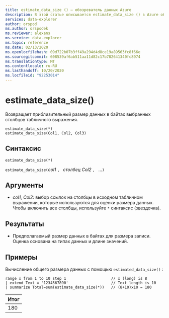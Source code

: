 ```yaml
---
title: estimate_data_size () — обозреватель данных Azure
description: В этой статье описывается estimate_data_size () в Azure обозреватель данных.
services: data-explorer
author: orspod
ms.author: orspodek
ms.reviewer: alexans
ms.service: data-explorer
ms.topic: reference
ms.date: 02/13/2020
ms.openlocfilehash: 09d722b07b3ff49a294d4d8ce19a89563fc8f66e
ms.sourcegitcommit: 608539af6ab511aa11d82c17b782641340fc8974
ms.translationtype: MT
ms.contentlocale: ru-RU
ms.lasthandoff: 10/20/2020
ms.locfileid: "92253014"
---
```

# <a name="estimate_data_size"></a>estimate_data_size()

Возвращает приблизительный размер данных в байтах выбранных столбцов табличного выражения.

```kusto
estimate_data_size(*)
estimate_data_size(Col1, Col2, Col3)
```

## <a name="syntax"></a>Синтаксис

`estimate_data_size(*)`

`estimate_data_size(`*col1* `, ` *столбец Col2* `, ` ...`)`

## <a name="arguments"></a>Аргументы

* *col1*, *Col2*: выбор ссылок на столбцы в исходном табличном выражении, которые используются для оценки размера данных. Чтобы включить все столбцы, используйте `*` синтаксис (звездочка).

## <a name="returns"></a>Результаты

* Предполагаемый размер данных в байтах для размера записи. Оценка основана на типах данных и длине значений.

## <a name="examples"></a>Примеры

Вычисление общего размера данных с помощью `estimated_data_size()` :

<!-- csl: https://help.kusto.windows.net/Samples -->
```kusto
range x from 1 to 10 step 1                    // x (long) is 8 
| extend Text = '1234567890'                   // Text length is 10  
| summarize Total=sum(estimate_data_size(*))   // (8+10)x10 = 180
```

|Итог|
|---|
|180|
